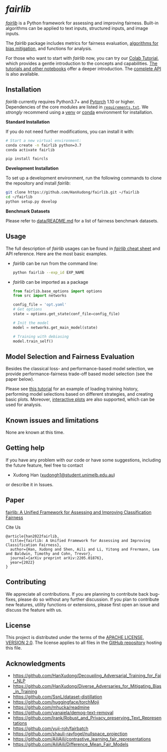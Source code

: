 # *fairlib*


[*fairlib*](https://github.com/HanXudong/fairlib) is a Python framework for assessing and improving fairness. Built-in algorithms can be applied to text inputs, structured inputs, and image inputs.  

The *fairlib* package includes metrics for fairness evaluation, [algorithms for bias mitigation](https://hanxudong.github.io/fairlib/supported_bias_mitigation_algorithms.html), and functions for analysis.

For those who want to start with *fairlib* now, you can try our [Colab Tutorial](https://colab.research.google.com/github/HanXudong/fairlib/blob/main/tutorial/fairlib_demo.ipynb), which provides a gentle introduction to the concepts and capabilities. 
[The tutorials and other notebooks](https://hanxudong.github.io/fairlib/tutorial_interactive_demos.html) offer a deeper introduction. The [complete API](https://hanxudong.github.io/fairlib) is also available.

## Installation

*fairlib* currently requires Python3.7+ and [Pytorch](https://pytorch.org) 1.10 or higher.
Dependencies of the core modules are listed in [`requirements.txt`](https://github.com/HanXudong/fairlib/blob/main/requirements.txt). 
We *strongly* recommend using a [venv](https://docs.python.org/3/library/venv.html) or [conda](https://www.anaconda.com/) environment for installation.

**Standard Installation**

If you do not need further modifications, you can install it with:

```bash
# Start a new virtual environment:
conda create -n fairlib python=3.7
conda activate fairlib

pip install faircls
```

**Development Installation**

To set up a development environment, run the following commands to clone the repository and install
*fairlib*:

```bash
git clone https://github.com/HanXudong/fairlib.git ~/fairlib
cd ~/fairlib
python setup.py develop
```

**Benchmark Datasets**  

Please refer to [data/README.md](https://github.com/HanXudong/fairlib/blob/main/data/README.md) for a list of fairness benchmark datasets.

## Usage

The full description of *fairlib* usages can be found in [*fairlib* cheat sheet](https://hanxudong.github.io/fairlib/tutorial_usage.html) and API reference. Here are the most basic examples.

- *fairlib* can be run from the command line:
  ```bash
  python fairlib --exp_id EXP_NAME
  ```

- *fairlib* can be imported as a package
  ```python
  from fairlib.base_options import options
  from src import networks

  config_file = 'opt.yaml'
  # Get options
  state = options.get_state(conf_file=config_file)

  # Init the model
  model = networks.get_main_model(state)

  # Training with debiasing
  model.train_self()
  ```

## Model Selection and Fairness Evaluation

Besides the classical loss- and performance-based model selection, we provide performance-fairness trade-off based model selection (see the paper below). 

Please see [this tutorial](https://hanxudong.github.io/fairlib/tutorial_notebooks/tutorial_Moji_demo.html) for an example of loading training history, performing model selections based on different strategies, and creating basic plots.
Moreover, [interactive plots](https://hanxudong.github.io/fairlib/tutorial_notebooks/tutorial_interactive_plots.html) are also supported, which can be used for analysis.

## Known issues and limitations

None are known at this time.


## Getting help

If you have any problem with our code or have some suggestions, including the future feature, feel free to contact 

- Xudong Han (xudongh1@student.unimelb.edu.au)

or describe it in Issues.

## Paper

[fairlib: A Unified Framework for Assessing and Improving Classification Fairness](https://arxiv.org/abs/2205.01876)

Cite Us
```
@article{han2022fairlib,
  title={fairlib: A Unified Framework for Assessing and Improving Classification Fairness},
  author={Han, Xudong and Shen, Aili and Li, Yitong and Frermann, Lea and Baldwin, Timothy and Cohn, Trevor},
  journal={arXiv preprint arXiv:2205.01876},
  year={2022}
}
```


## Contributing

We appreciate all contributions. If you are planning to contribute back bug-fixes, please do so without any further discussion. If you plan to contribute new features, utility functions or extensions, please first open an issue and discuss the feature with us.


## License

This project is distributed under the terms of the [APACHE LICENSE, VERSION 2.0](https://www.apache.org/licenses/LICENSE-2.0).  The license applies to all files in the [GitHub repository](http://github.com/HanXudong/fairlib) hosting this file.

## Acknowledgments

* https://github.com/HanXudong/Decoupling_Adversarial_Training_for_Fair_NLP
* https://github.com/HanXudong/Diverse_Adversaries_for_Mitigating_Bias_in_Training
* https://github.com/SsnL/dataset-distillation
* https://github.com/huggingface/torchMoji
* https://github.com/mhucka/readmine
* https://github.com/yanaiela/demog-text-removal
* https://github.com/lrank/Robust_and_Privacy_preserving_Text_Representations
* https://github.com/yuji-roh/fairbatch
* https://github.com/shauli-ravfogel/nullspace_projection
* https://github.com/AiliAili/contrastive_learning_fair_representations
* https://github.com/AiliAili/Difference_Mean_Fair_Models